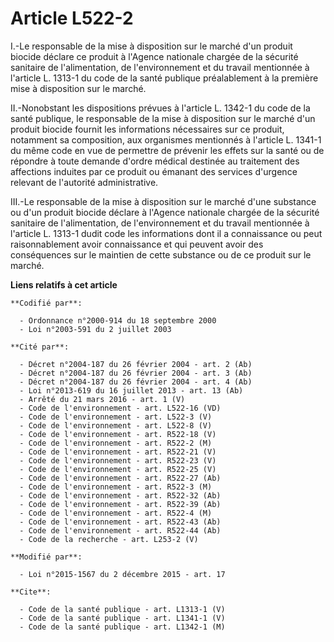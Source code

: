 # Article L522-2

I.-Le responsable de la mise à disposition sur le marché d'un produit biocide déclare ce produit à l'Agence nationale chargée
de la sécurité sanitaire de l'alimentation, de l'environnement et du travail mentionnée à l'article L. 1313-1 du code de la
santé publique préalablement à la première mise à disposition sur le marché. 

II.-Nonobstant les dispositions prévues à l'article L. 1342-1 du code de la santé publique, le responsable de la mise à
disposition sur le marché d'un produit biocide fournit les informations nécessaires sur ce produit, notamment sa composition,
aux organismes mentionnés à l'article L. 1341-1 du même code en vue de permettre de prévenir les effets sur la santé ou de
répondre à toute demande d'ordre médical destinée au traitement des affections induites par ce produit ou émanant des
services d'urgence relevant de l'autorité administrative. 

III.-Le responsable de la mise à disposition sur le marché d'une substance ou d'un produit biocide déclare à l'Agence
nationale chargée de la sécurité sanitaire de l'alimentation, de l'environnement et du travail mentionnée à l'article L.
1313-1 dudit code les informations dont il a connaissance ou peut raisonnablement avoir connaissance et qui peuvent avoir des
conséquences sur le maintien de cette substance ou de ce produit sur le marché.

**Liens relatifs à cet article**

	**Codifié par**:

	  - Ordonnance n°2000-914 du 18 septembre 2000
	  - Loi n°2003-591 du 2 juillet 2003

	**Cité par**:

	  - Décret n°2004-187 du 26 février 2004 - art. 2 (Ab)
	  - Décret n°2004-187 du 26 février 2004 - art. 3 (Ab)
	  - Décret n°2004-187 du 26 février 2004 - art. 4 (Ab)
	  - Loi n°2013-619 du 16 juillet 2013 - art. 13 (Ab)
	  - Arrêté du 21 mars 2016 - art. 1 (V)
	  - Code de l'environnement - art. L522-16 (VD)
	  - Code de l'environnement - art. L522-3 (V)
	  - Code de l'environnement - art. L522-8 (V)
	  - Code de l'environnement - art. R522-18 (V)
	  - Code de l'environnement - art. R522-2 (M)
	  - Code de l'environnement - art. R522-21 (V)
	  - Code de l'environnement - art. R522-23 (V)
	  - Code de l'environnement - art. R522-25 (V)
	  - Code de l'environnement - art. R522-27 (Ab)
	  - Code de l'environnement - art. R522-3 (M)
	  - Code de l'environnement - art. R522-32 (Ab)
	  - Code de l'environnement - art. R522-39 (Ab)
	  - Code de l'environnement - art. R522-4 (M)
	  - Code de l'environnement - art. R522-43 (Ab)
	  - Code de l'environnement - art. R522-44 (Ab)
	  - Code de la recherche - art. L253-2 (V)

	**Modifié par**:

	  - Loi n°2015-1567 du 2 décembre 2015 - art. 17

	**Cite**:

	  - Code de la santé publique - art. L1313-1 (V)
	  - Code de la santé publique - art. L1341-1 (V)
	  - Code de la santé publique - art. L1342-1 (M)
